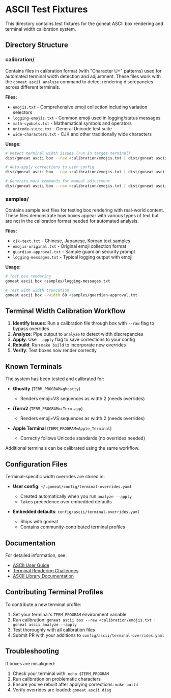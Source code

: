 # ASCII Test Fixtures

This directory contains test fixtures for the goneat ASCII box rendering and terminal width calibration system.

## Directory Structure

### calibration/
Contains files in calibration format (with "Character U+" patterns) used for automated terminal width detection and adjustment. These files work with the `goneat ascii analyze` command to detect rendering discrepancies across different terminals.

**Files:**
- `emojis.txt` - Comprehensive emoji collection including variation selectors
- `logging-emojis.txt` - Common emoji used in logging/status messages
- `math-symbols.txt` - Mathematical symbols and operators
- `unicode-suite.txt` - General Unicode test suite
- `wide-characters.txt` - CJK and other traditionally wide characters

**Usage:**
```bash
# Detect terminal width issues (run in target terminal)
dist/goneat ascii box --raw <calibration/emojis.txt | dist/goneat ascii analyze

# Auto-apply corrections to user config
dist/goneat ascii box --raw <calibration/emojis.txt | dist/goneat ascii analyze --apply

# Generate mark commands for manual adjustment
dist/goneat ascii box --raw <calibration/emojis.txt | dist/goneat ascii analyze --generate-marks
```

### samples/
Contains sample text files for testing box rendering with real-world content. These files demonstrate how boxes appear with various types of text but are not in the calibration format needed for automated analysis.

**Files:**
- `cjk-text.txt` - Chinese, Japanese, Korean text samples
- `emojis-original.txt` - Original emoji collection format
- `guardian-approval.txt` - Sample guardian security prompt
- `logging-messages.txt` - Typical logging output with emoji

**Usage:**
```bash
# Test box rendering
goneat ascii box <samples/logging-messages.txt

# Test with width truncation
goneat ascii box --width 60 <samples/guardian-approval.txt
```

## Terminal Width Calibration Workflow

1. **Identify Issues**: Run a calibration file through box with `--raw` flag to bypass overrides
2. **Analyze**: Pipe output to `analyze` to detect width discrepancies
3. **Apply**: Use `--apply` flag to save corrections to your config
4. **Rebuild**: Run `make build` to incorporate new overrides
5. **Verify**: Test boxes now render correctly

## Known Terminals

The system has been tested and calibrated for:

- **Ghostty** (`TERM_PROGRAM=ghostty`)
  - Renders emoji+VS sequences as width 2 (needs overrides)

- **iTerm2** (`TERM_PROGRAM=iTerm.app`)
  - Renders emoji+VS sequences as width 2 (needs overrides)

- **Apple Terminal** (`TERM_PROGRAM=Apple_Terminal`)
  - Correctly follows Unicode standards (no overrides needed)

Additional terminals can be calibrated using the same workflow.

## Configuration Files

Terminal-specific width overrides are stored in:

- **User config**: `~/.goneat/config/terminal-overrides.yaml`
  - Created automatically when you run `analyze --apply`
  - Takes precedence over embedded defaults

- **Embedded defaults**: `config/ascii/terminal-overrides.yaml`
  - Ships with goneat
  - Contains community-contributed terminal profiles

## Documentation

For detailed information, see:
- [ASCII User Guide](../../../docs/user-guide/ascii.md)
- [Terminal Rendering Challenges](../../../docs/appnotes/terminal-rendering-challenges.md)
- [ASCII Library Documentation](../../../docs/appnotes/lib/ascii.md)

## Contributing Terminal Profiles

To contribute a new terminal profile:

1. Set your terminal's `TERM_PROGRAM` environment variable
2. Run calibration: `goneat ascii box --raw <calibration/emojis.txt | goneat ascii analyze --apply`
3. Test thoroughly with all calibration files
4. Submit PR with your additions to `config/ascii/terminal-overrides.yaml`

## Troubleshooting

If boxes are misaligned:
1. Check your terminal with: `echo $TERM_PROGRAM`
2. Run calibration on problematic characters
3. Ensure you've rebuilt after applying corrections: `make build`
4. Verify overrides are loaded: `goneat ascii diag`